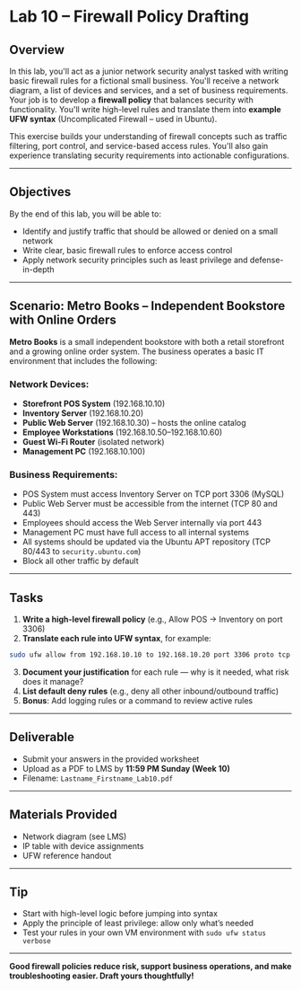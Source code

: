 # Lab 10 – Firewall Policy Drafting

## Overview
In this lab, you'll act as a junior network security analyst tasked with writing basic firewall rules for a fictional small business. You'll receive a network diagram, a list of devices and services, and a set of business requirements. Your job is to develop a **firewall policy** that balances security with functionality. You'll write high-level rules and translate them into **example UFW syntax** (Uncomplicated Firewall – used in Ubuntu).

This exercise builds your understanding of firewall concepts such as traffic filtering, port control, and service-based access rules. You'll also gain experience translating security requirements into actionable configurations.

---

## Objectives
By the end of this lab, you will be able to:
- Identify and justify traffic that should be allowed or denied on a small network
- Write clear, basic firewall rules to enforce access control
- Apply network security principles such as least privilege and defense-in-depth

---

## Scenario: Metro Books – Independent Bookstore with Online Orders
**Metro Books** is a small independent bookstore with both a retail storefront and a growing online order system. The business operates a basic IT environment that includes the following:

### Network Devices:
- **Storefront POS System** (192.168.10.10)
- **Inventory Server** (192.168.10.20)
- **Public Web Server** (192.168.10.30) – hosts the online catalog
- **Employee Workstations** (192.168.10.50–192.168.10.60)
- **Guest Wi-Fi Router** (isolated network)
- **Management PC** (192.168.10.100)

### Business Requirements:
- POS System must access Inventory Server on TCP port 3306 (MySQL)
- Public Web Server must be accessible from the internet (TCP 80 and 443)
- Employees should access the Web Server internally via port 443
- Management PC must have full access to all internal systems
- All systems should be updated via the Ubuntu APT repository (TCP 80/443 to `security.ubuntu.com`)
- Block all other traffic by default

---

## Tasks
1. **Write a high-level firewall policy** (e.g., Allow POS → Inventory on port 3306)
2. **Translate each rule into UFW syntax**, for example:
```bash
sudo ufw allow from 192.168.10.10 to 192.168.10.20 port 3306 proto tcp
```
3. **Document your justification** for each rule — why is it needed, what risk does it manage?
4. **List default deny rules** (e.g., deny all other inbound/outbound traffic)
5. **Bonus**: Add logging rules or a command to review active rules

---

## Deliverable
- Submit your answers in the provided worksheet
- Upload as a PDF to LMS by **11:59 PM Sunday (Week 10)**
- Filename: `Lastname_Firstname_Lab10.pdf`

---

## Materials Provided
- Network diagram (see LMS)
- IP table with device assignments
- UFW reference handout

---

## Tip
- Start with high-level logic before jumping into syntax
- Apply the principle of least privilege: allow only what’s needed
- Test your rules in your own VM environment with `sudo ufw status verbose`

---

**Good firewall policies reduce risk, support business operations, and make troubleshooting easier. Draft yours thoughtfully!**

